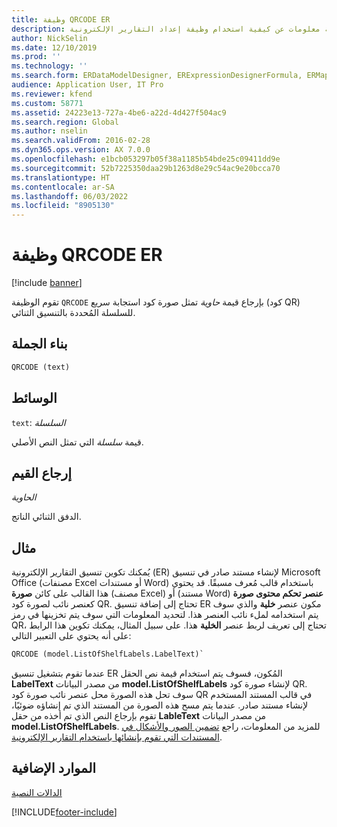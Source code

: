 ```yaml
---
title: وظيفة QRCODE ER
description: توفر هذه المقالة معلومات عن كيفية استخدام وظيفة إعداد التقارير الإلكترونية QRCODE‏ (ER).
author: NickSelin
ms.date: 12/10/2019
ms.prod: ''
ms.technology: ''
ms.search.form: ERDataModelDesigner, ERExpressionDesignerFormula, ERMappedFormatDesigner, ERModelMappingDesigner
audience: Application User, IT Pro
ms.reviewer: kfend
ms.custom: 58771
ms.assetid: 24223e13-727a-4be6-a22d-4d427f504ac9
ms.search.region: Global
ms.author: nselin
ms.search.validFrom: 2016-02-28
ms.dyn365.ops.version: AX 7.0.0
ms.openlocfilehash: e1bcb053297b05f38a1185b54bde25c09411dd9e
ms.sourcegitcommit: 52b7225350daa29b1263d8e29c54ac9e20bcca70
ms.translationtype: HT
ms.contentlocale: ar-SA
ms.lasthandoff: 06/03/2022
ms.locfileid: "8905130"
---
```

# <a name="qrcode-er-function"></a>وظيفة QRCODE ER

[!include [banner](../includes/banner.md)]

تقوم الوظيفة `QRCODE` بإرجاع قيمة *حاوية* تمثل صورة كود استجابة سريع (كود QR)  للسلسلة المُحددة بالتنسيق الثنائي. 

## <a name="syntax"></a>بناء الجملة

```vb
QRCODE (text)
```

## <a name="arguments"></a>الوسائط

`text`: *السلسلة*

قيمة *سلسلة* التي تمثل النص الأصلي.

## <a name="return-values"></a>إرجاع القيم

*الحاوية*

الدفق الثنائي الناتج.

## <a name="example"></a>مثال

يُمكنك تكوين تنسيق التقارير الإلكترونية (ER) لإنشاء مستند صادر في تنسيق Microsoft Office (مصنفات Excel أو مستندات Word) باستخدام قالب مُعرف مسبقًا. قد يحتوي هذا القالب على كائن **صورة** (مصنف Excel) أو (مستند Word) **عنصر تحكم محتوى صورة** كعنصر نائب لصورة كود QR. تحتاج إلى إضافة تنسيق ER مكون عنصر **خلية** والذي سوف يتم استخدامه لملء نائب العنصر هذا. لتحديد المعلومات التي سوف يتم تخزينها في رمز QR، تحتاج إلى تعريف لربط عنصر **الخلية** هذا. على سبيل المثال، يمكنك تكوين هذا الرابط على أنه يحتوي على التعبير التالي:

```vb
QRCODE (model.ListOfShelfLabels.LabelText)`
```

عندما تقوم بتشغيل تنسيق ER المُكون، فسوف يتم استخدام قيمة نص الحقل **LabelText** من مصدر البيانات **model.ListOfShelfLabels** لإنشاء صورة كود QR.  سوف تحل هذه الصورة محل عنصر نائب صورة كود QR في قالب المستند المستخدم لإنشاء مستند صادر. عندما يتم مسح هذه الصورة من المستند الذي تم إنشاؤه ضوئيًا، تقوم بإرجاع النص الذي تم أخذه من حقل **LableText** من مصدر البيانات **model.ListOfShelfLabels**.  للمزيد من المعلومات، راجع [تضمين الصور والأشكال في المستندات التي تقوم بإنشائها باستخدام التقارير الإلكترونية](electronic-reporting-embed-images-shapes.md).

## <a name="additional-resources"></a>الموارد الإضافية

[الدالات النصية](er-functions-category-text.md)


[!INCLUDE[footer-include](../../../includes/footer-banner.md)]